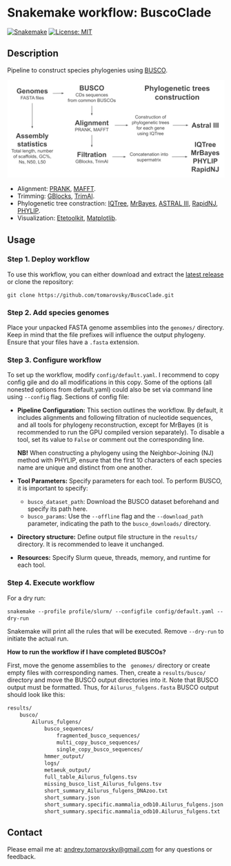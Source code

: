 # Snakemake workflow: BuscoClade

[![Snakemake](https://img.shields.io/badge/snakemake-<8.0-brightgreen.svg)](https://snakemake.github.io)
[![License: MIT](https://img.shields.io/badge/License-MIT-yellow.svg)](https://opensource.org/licenses/MIT)

## Description

Pipeline to construct species phylogenies using [BUSCO](https://busco.ezlab.org/).

![Workflow scheme](./workflow.png)

- Alignment: [PRANK](http://wasabiapp.org/software/prank/), [MAFFT](https://mafft.cbrc.jp/alignment/software/).
- Trimming: [GBlocks](https://academic.oup.com/mbe/article/17/4/540/1127654), [TrimAl](http://trimal.cgenomics.org/).
- Phylogenetic tree constraction: [IQTree](http://www.iqtree.org/), [MrBayes](https://nbisweden.github.io/MrBayes/), [ASTRAL III](https://bmcbioinformatics.biomedcentral.com/articles/10.1186/s12859-018-2129-y), [RapidNJ](https://birc.au.dk/software/rapidnj), [PHYLIP](https://phylipweb.github.io/phylip/).
- Visualization: [Etetoolkit](http://etetoolkit.org/), [Matplotlib](https://matplotlib.org/stable/).

## Usage

### Step 1. Deploy workflow

To use this workflow, you can either download and extract the [latest release](https://github.com/tomarovsky/BuscoClade/releases) or clone the repository:

```
git clone https://github.com/tomarovsky/BuscoClade.git
```

### Step 2. Add species genomes

Place your unpacked FASTA genome assemblies into the `genomes/` directory. Keep in mind that the file prefixes will influence the output phylogeny. Ensure that your files have a `.fasta` extension.

### Step 3. Configure workflow

To set up the workflow, modify `config/default.yaml`. I recommend to copy config gile and do all modifications in this copy. Some of the options (all nonested options from default.yaml) could also be set via command line using `--config` flag. Sections of config file:

- **Pipeline Configuration:**
This section outlines the workflow. By default, it includes alignments and following filtration of nucleotide sequences, and all tools for phylogeny reconstruction, except for MrBayes (it is recommended to run the GPU compiled version separately). To disable a tool, set its value to `False` or comment out the corresponding line.

  **NB!** When constructing a phylogeny using the Neighbor-Joining (NJ) method with PHYLIP, ensure that the first 10 characters of each species name are unique and distinct from one another.

- **Tool Parameters:**
Specify parameters for each tool. To perform BUSCO, it is important to specify:
  - `busco_dataset_path`: Download the BUSCO dataset beforehand and specify its path here.
  - `busco_params`: Use the `--offline` flag and the `--download_path` parameter, indicating the path to the `busco_downloads/` directory.

- **Directory structure:**
Define output file structure in the `results/` directory. It is recommended to leave it unchanged.

- **Resources:**
Specify Slurm queue, threads, memory, and runtime for each tool.

### Step 4. Execute workflow

For a dry run:

```
snakemake --profile profile/slurm/ --configfile config/default.yaml --dry-run
```

Snakemake will print all the rules that will be executed. Remove `--dry-run` to initiate the actual run.

**How to run the workflow if I have completed BUSCOs?**

First, move the genome assemblies to the ` genomes/` directory or create empty files with corresponding names. Then, create a `results/busco/` directory and move the BUSCO output directories into it. Note that BUSCO output must be formatted. Thus, for `Ailurus_fulgens.fasta` BUSCO output should look like this:

```
results/
    busco/
        Ailurus_fulgens/
            busco_sequences/
                fragmented_busco_sequences/
                multi_copy_busco_sequences/
                single_copy_busco_sequences/
            hmmer_output/
            logs/
            metaeuk_output/
            full_table_Ailurus_fulgens.tsv
            missing_busco_list_Ailurus_fulgens.tsv
            short_summary_Ailurus_fulgens_DNAzoo.txt
            short_summary.json
            short_summary.specific.mammalia_odb10.Ailurus_fulgens.json
            short_summary.specific.mammalia_odb10.Ailurus_fulgens.txt
```

## Contact

Please email me at: <andrey.tomarovsky@gmail.com> for any questions or feedback.

